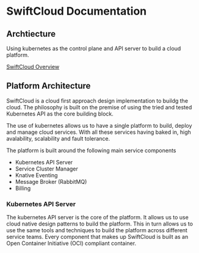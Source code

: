 # SwiftCloud Documentation

## Archtiecture

Using kubernetes as the control plane and API server to build a cloud platform.

[SwiftCloud Overview](docs/index.md)

## Platform Architecture

SwiftCloud is a cloud first approach design implementation to buildg the cloud.
The philosophy is built on the premise of using the tried and tested Kubernetes API as the core building block.

The use of kubernetes allows us to have a single platform to build, deploy and manage cloud services.
With all these services having baked in, high avalability, scalability and fault tolerance.

The platform is built around the following main service components

- Kubernetes API Server
- Service Cluster Manager
- Knative Eventing
- Message Broker (RabbitMQ)
- Billing


### Kubernetes API Server

The kubernetes API server is the core of the platform. It allows us to use cloud native design patterns to build the platform.
This in turn allows us to use the same tools and techniques to build the platform across different service teams.
Every component that makes up SwiftCloud is built as an Open Container Initiative (OCI) compliant container.